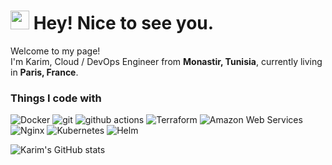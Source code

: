 <h1><img src="https://emojis.slackmojis.com/emojis/images/1531849430/4246/blob-sunglasses.gif?1531849430" width="30"/> Hey! Nice to see you.</h1>


<p>Welcome to my page! </br> I'm Karim, Cloud / DevOps Engineer from <b> Monastir, Tunisia</b>, currently living in <b>Paris, France</b>. </p>
<h3>Things I code with</h3>
<p>

  <img alt="Docker" src="https://img.shields.io/badge/-Docker-46a2f1?style=flat-square&logo=docker&logoColor=white" />
  <img alt="git" src="https://img.shields.io/badge/-Git-F05032?style=flat-square&logo=git&logoColor=white" />
  <img alt="github actions" src="https://img.shields.io/badge/-Github_Actions-2088FF?style=flat-square&logo=github-actions&logoColor=white" />
  <img alt="Terraform" src="https://img.shields.io/badge/-Terraform-purple?style=flat-square&logo=terraform&logoColor=white" />
  <img alt="Amazon Web Services" src="https://img.shields.io/badge/-Amazon_Web_Services-yellow?style=flat-square&logo=amazon&logoColor=white" />
  <img alt="Nginx" src="https://img.shields.io/badge/-Nginx?style=flat-square&logo=nginx&logoColor=white" />
  <img alt="Kubernetes" src="https://img.shields.io/badge/-Nginx?style=flat-square&logo=kubernetes&logoColor=white" />
  <img alt="Helm" src="https://img.shields.io/badge/-Nginx?style=flat-square&logo=helm&logoColor=white" />
</p>

![Karim's GitHub stats](https://github-readme-stats.vercel.app/api?username=karimarous)


<!--
**karimarous/karimarous** is a ✨ _special_ ✨ repository because its `README.md` (this file) appears on your GitHub profile.

Here are some ideas to get you started:

- 🔭 I’m currently working on ...
- 🌱 I’m currently learning ...
- 👯 I’m looking to collaborate on ...
- 🤔 I’m looking for help with ...
- 💬 Ask me about ...
- 📫 How to reach me: ...
- 😄 Pronouns: ...
- ⚡ Fun fact: ...
-->

